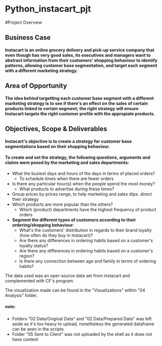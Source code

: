 # Python_instacart_pjt

#Project Overview

## **Business Case**

#### Instacart is an online grocery delivery and pick-up service company that even though has very good sales, its executives and managers want to abstract information from their customers' shopping behaviour to identify patterns, allowing customer base segmentation, and target each segment with a different marketing strategy.


## **Area of Opportunity**

#### The idea behind targetting each customer base segment with a different marketing strategy is to see if there's an effect on the sales of certain products linked to certain segment; **the right strategy will ensure Instacart targets the right customer profile with the appropiate products**.


## **Objectives, Scope & Deliverables**

#### Instacart's objective is to create a strategy for customer base segmentations based on their shopping behaviour.

#### To create and set the strategy, the following questions, arguments and claims were posed by the marketing and sales departments:
- What the busiest days and hours of the days in terms of placed orders?
  - To schedule times when there are fewer orders
- Is there any particular hour(s) when the people spend the most money?
  - What products to advertise during these times?
- Group prices by prices range, to help marketing and sales dtps. direct their strategy
- Which products are more popular than the others?
  - Which (product) departments have the highest frequency of product orders
- **Segment the different types of customers according to their ordering/shopping behaviour**:
  - What's the customers' distribution in regards to their brand loyalty (how often do they buy in Instacart)?
  - Are there any differences in ordering habits based on a customer's loyalty status?
  - Are there any differences in ordering habits based on a customer's region?
  - Is there any connection between age and family in terms of ordering habits?
  
The data used was an oper-source data set from instacart and complemented with CF's program.

The visualization made can be found in the "Visualizations" within "04 Analysis" folder.


##### note: 
- Folders "02 Data/Original Data" and "02 Data/Prepared Data" was left aside as it's too heavy to upload, nonetheless the generated dataframe can be seen in the scripts
- Folder "05 Sent to Client" was not uploaded by the shell as it does not have content
